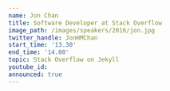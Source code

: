 ```yaml
---
name: Jon Chan
title: Software Developer at Stack Overflow
image_path: /images/speakers/2016/jon.jpg
twitter_handle: JonHMChan
start_time: '13.30'
end_time: '14.00'
topic: Stack Overflow on Jekyll
youtube_id:
announced: true
---
```

